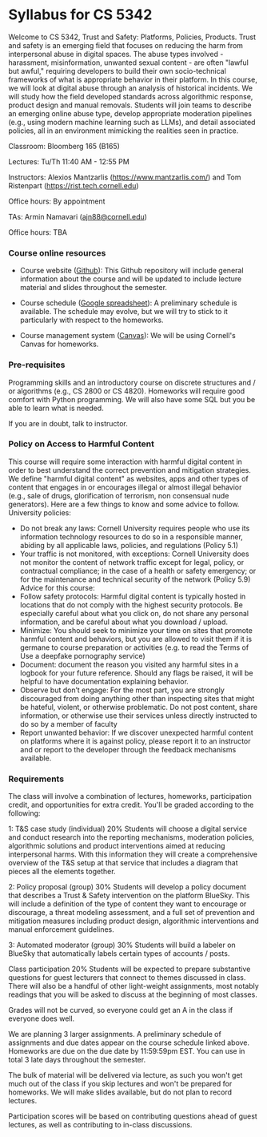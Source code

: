 # Syllabus for CS 5342

Welcome to CS 5342, Trust and Safety: Platforms, Policies, Products.  Trust and
safety is an emerging field that focuses on reducing the harm from interpersonal
abuse in digital spaces.  The abuse types involved - harassment, misinformation,
unwanted sexual content - are often "lawful but awful," requiring developers to
build their own socio-technical frameworks of what is appropriate behavior in
their platform.  In this course, we will look at digital abuse through an
analysis of historical incidents. We will study how the field developed
standards across algorithmic response, product design and manual removals.
Students will join teams to describe an emerging online abuse type, develop
appropriate moderation pipelines (e.g., using modern machine learning such as
LLMs), and detail associated policies, all in an environment mimicking the
realities seen in practice.


Classroom: Bloomberg 165  (B165)

Lectures: Tu/Th 11:40 AM - 12:55 PM

Instructors: Alexios Mantzarlis (https://www.mantzarlis.com/) and Tom Ristenpart
(https://rist.tech.cornell.edu)

Office hours: By appointment

TAs: Armin Namavari (ajn88@cornell.edu)

Office hours: TBA


### Course online resources

* Course website ([Github](https://github.com/tomrist/cs5342-spring2025)): This
  Github repository will include general information about the course and will
  be updated to include lecture material and slides throughout the semester.

* Course schedule ([Google
  spreadsheet](https://docs.google.com/spreadsheets/d/1mrZBajxnAd-2T20SQ8vEQPFe_OfJxgf3SHRs_5uJePU/edit?usp=sharing)):
  A preliminary schedule is available. The schedule may evolve, but we will try
  to stick to it particularly with respect to the homeworks.

* Course management system ([Canvas](https://canvas.cornell.edu/courses/73990)):
  We will be using Cornell's Canvas for homeworks. 


### Pre-requisites

Programming skills and an introductory course on discrete structures and / or
algorithms (e.g., CS 2800 or CS 4820). Homeworks will require good comfort with
Python programming. We will also have some SQL but you be able to learn what is
needed. 

If you are in doubt, talk to instructor.


### Policy on Access to Harmful Content

This course will require some interaction with harmful digital content in order
to best understand the correct prevention and mitigation strategies.  We define
"harmful digital content" as websites, apps and other types of content that
engages in or encourages illegal or almost illegal behavior (e.g., sale of
drugs, glorification of terrorism, non consensual nude generators).  Here are a
few things to know and some advice to follow. University policies:
 
* Do not break any laws: Cornell University requires people who use its
  information technology resources to do so in a responsible manner, abiding by
  all applicable laws, policies, and regulations (Policy 5.1)
* Your traffic is not monitored, with exceptions: Cornell University does not
monitor the content of network traffic except for legal, policy, or contractual
compliance; in the case of a health or safety emergency; or for the maintenance
and technical security of the network (Policy 5.9) Advice for this course:
* Follow safety protocols: Harmful digital content is typically hosted in
locations that do not comply with the highest security protocols. Be especially
careful about what you click on, do not share any personal information, and be
careful about what you download / upload.
* Minimize: You should seek to minimize your time on sites that promote harmful
  content and behaviors, but you are allowed to visit them if it is germane to
  course preparation or activities (e.g. to read the Terms of Use a deepfake
  pornography service)
* Document: document the reason you visited any harmful sites in a logbook for
  your future reference. Should any flags be raised, it will be helpful to have
  documentation explaining behavior.
* Observe but don’t engage: For the most part, you are strongly discouraged from
  doing anything other than inspecting sites that might be hateful, violent, or
  otherwise problematic. Do not post content, share information, or otherwise
  use their services unless directly instructed to do so by a member of faculty
* Report unwanted behavior: If we discover unexpected harmful content on
  platforms where it is against policy, please report it to an instructor and or
  report to the developer through the feedback mechanisms available.


### Requirements

The class will involve a combination of lectures, homeworks, participation
credit, and opportunities for extra credit. You'll be graded according to the
following:

1: T&S case study (individual) 20%
Students will choose a digital service and conduct research into the reporting mechanisms, moderation policies, algorithmic solutions and product interventions aimed at reducing interpersonal harms. With this information they will create a comprehensive overview of the T&S setup at that service that includes a diagram that pieces all the elements together.

2: Policy proposal (group) 30%
Students will develop a policy document that describes a Trust & Safety intervention on the platform BlueSky. This will include a definition of the type of content they want to encourage or discourage, a threat modeling assessment, and a full set of prevention and mitigation measures including product design, algorithmic interventions and manual enforcement guidelines. 

3: Automated moderator (group) 30%
Students will build a labeler on BlueSky that automatically labels certain types of accounts / posts.

Class participation 20%
Students will be expected to prepare substantive questions for guest lecturers that connect to themes discussed in class. There will also be a handful of other light-weight assignments, most notably readings that you will be asked to discuss at the beginning of most classes.


Grades will not be curved, so everyone could get an A in the class if everyone
does well. 

We are planning 3 larger assignments. A preliminary schedule of assignments and
due dates appear on the course schedule linked above. Homeworks are due on the
due date by 11:59:59pm EST. You can use in total 3 late days throughout the
semester. 

The bulk of material will be delivered via lecture, as such you won't get much
out of the class if you skip lectures and won't be prepared for homeworks. We
will make slides available, but do not plan to record lectures.  

Participation scores will be based on contributing questions ahead of guest
lectures, as well as contributing to in-class discussions. 






